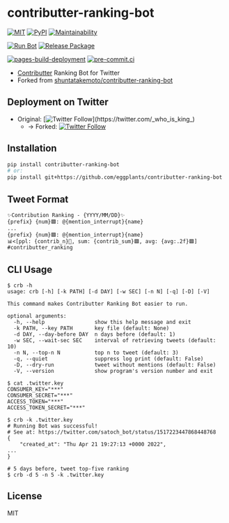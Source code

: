 # contributter-ranking-bot

[![MIT](
  https://img.shields.io/badge/license-MIT-blue.svg?style=flat
)](
  https://github.com/eggplants/contributter-ranking-bot/blob/main/LICENSE
) [![PyPI](
  https://img.shields.io/pypi/v/contributter-ranking-bot?color=blue
)](
  https://pypi.org/project/contributter-ranking-bot/
) [![Maintainability](
  https://api.codeclimate.com/v1/badges/8e7faa6da2e464a07b4e/maintainability
)](
  https://codeclimate.com/github/eggplants/contributter-ranking-bot/maintainability
)

[![Run Bot](
  https://github.com/eggplants/contributter-ranking-bot/actions/workflows/cron.yml/badge.svg
)](
  https://github.com/eggplants/contributter-ranking-bot/actions/workflows/run.yml
) [![Release Package](
  https://github.com/eggplants/contributter-ranking-bot/actions/workflows/release.yml/badge.svg
)](
  https://github.com/eggplants/contributter-ranking-bot/actions/workflows/release.yml
)

[![pages-build-deployment](
  https://github.com/eggplants/contributter-ranking-bot/actions/workflows/pages/pages-build-deployment/badge.svg
)](
  https://github.com/eggplants/contributter-ranking-bot/actions/workflows/pages/pages-build-deployment
) [![pre-commit.ci](
  https://results.pre-commit.ci/badge/github/eggplants/contributter-ranking-bot/main.svg
)](
  https://results.pre-commit.ci/latest/github/eggplants/contributter-ranking-bot/main
)

- [Contributter](https://contributter.potato4d.me/) Ranking Bot for Twitter
- Forked from [shuntatakemoto/contributter-ranking-bot](https://github.com/shuntatakemoto/contributter-ranking-bot)

## Deployment on Twitter

- Original: [![Twitter Follow](https://img.shields.io/twitter/follow/_who_is_king_)](https://twitter.com/_who_is_king_)
  - → Forked: [![Twitter Follow](https://img.shields.io/twitter/follow/satoch_bot)](https://twitter.com/satoch_bot)

## Installation

```sh
pip install contributter-ranking-bot
# or:
pip install git+https://github.com/eggplants/contributter-ranking-bot
```

## Tweet Format

```txt
✨Contribution Ranking - {YYYY/MM/DD}✨
{prefix} {num}🟩: @{mention_interrupt}{name}
...
{prefix} {num}🟩: @{mention_interrupt}{name}
📊<[ppl: {contrib_n}👤, sum: {contrib_sum}🟩, avg: {avg:.2f}🟩]
#contributter_ranking
```

## CLI Usage

```shellsession
$ crb -h
usage: crb [-h] [-k PATH] [-d DAY] [-w SEC] [-n N] [-q] [-D] [-V]

This command makes Contributter Ranking Bot easier to run.

optional arguments:
  -h, --help                show this help message and exit
  -k PATH, --key PATH       key file (default: None)
  -d DAY, --day-before DAY  n days before (default: 1)
  -w SEC, --wait-sec SEC    interval of retrieving tweets (default: 10)
  -n N, --top-n N           top n to tweet (default: 3)
  -q, --quiet               suppress log print (default: False)
  -D, --dry-run             tweet without mentions (default: False)
  -V, --version             show program's version number and exit

$ cat .twitter.key
CONSUMER_KEY="***"
CONSUMER_SECRET="***"
ACCESS_TOKEN="***"
ACCESS_TOKEN_SECRET="***"

$ crb -k .twitter.key
# Running Bot was successful!
# See at: https://twitter.com/satoch_bot/status/1517223447868448768
{
    "created_at": "Thu Apr 21 19:27:13 +0000 2022",
...
}

# 5 days before, tweet top-five ranking
$ crb -d 5 -n 5 -k .twitter.key
```

## License

MIT

